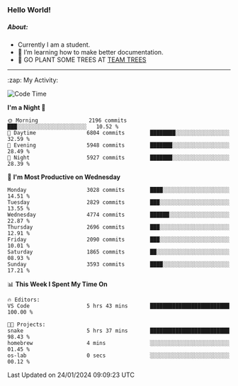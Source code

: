 ### Hello World!

##### About:
- Currently I am a student.
- 🌱 I’m learning how to make better documentation.
- 🌱 GO PLANT SOME TREES AT [TEAM TREES](https://teamtrees.org/)

---
  <summary>:zap: My Activity:</summary>
  
<!--START_SECTION:waka-->
![Code Time](http://img.shields.io/badge/Code%20Time-1%2C274%20hrs%2011%20mins-blue)

**I'm a Night 🦉** 

```text
🌞 Morning                2196 commits        ███░░░░░░░░░░░░░░░░░░░░░░   10.52 % 
🌆 Daytime                6804 commits        ████████░░░░░░░░░░░░░░░░░   32.59 % 
🌃 Evening                5948 commits        ███████░░░░░░░░░░░░░░░░░░   28.49 % 
🌙 Night                  5927 commits        ███████░░░░░░░░░░░░░░░░░░   28.39 % 
```
📅 **I'm Most Productive on Wednesday** 

```text
Monday                   3028 commits        ████░░░░░░░░░░░░░░░░░░░░░   14.51 % 
Tuesday                  2829 commits        ███░░░░░░░░░░░░░░░░░░░░░░   13.55 % 
Wednesday                4774 commits        ██████░░░░░░░░░░░░░░░░░░░   22.87 % 
Thursday                 2696 commits        ███░░░░░░░░░░░░░░░░░░░░░░   12.91 % 
Friday                   2090 commits        ███░░░░░░░░░░░░░░░░░░░░░░   10.01 % 
Saturday                 1865 commits        ██░░░░░░░░░░░░░░░░░░░░░░░   08.93 % 
Sunday                   3593 commits        ████░░░░░░░░░░░░░░░░░░░░░   17.21 % 
```


📊 **This Week I Spent My Time On** 

```text
🔥 Editors: 
VS Code                  5 hrs 43 mins       █████████████████████████   100.00 % 

🐱‍💻 Projects: 
snake                    5 hrs 37 mins       █████████████████████████   98.43 % 
homebrew                 4 mins              ░░░░░░░░░░░░░░░░░░░░░░░░░   01.45 % 
os-lab                   0 secs              ░░░░░░░░░░░░░░░░░░░░░░░░░   00.12 % 
```


 Last Updated on 24/01/2024 09:09:23 UTC
<!--END_SECTION:waka-->
